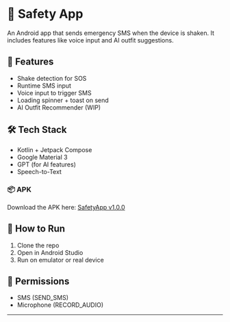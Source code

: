 # 🚨 Safety App

An Android app that sends emergency SMS when the device is shaken. It includes features like voice input and AI outfit suggestions.

## 📱 Features
- Shake detection for SOS
- Runtime SMS input
- Voice input to trigger SMS
- Loading spinner + toast on send
- AI Outfit Recommender (WIP)

## 🛠 Tech Stack
- Kotlin + Jetpack Compose
- Google Material 3
- GPT (for AI features)
- Speech-to-Text

### 📦 APK
Download the APK here: [SafetyApp v1.0.0](https://github.com/YOUR_USERNAME/YOUR_REPO/releases/download/v1.0.0/safetyapp.apk)
## 🚀 How to Run
1. Clone the repo
2. Open in Android Studio
3. Run on emulator or real device

## 🔐 Permissions
- SMS (SEND_SMS)
- Microphone (RECORD_AUDIO)

---
